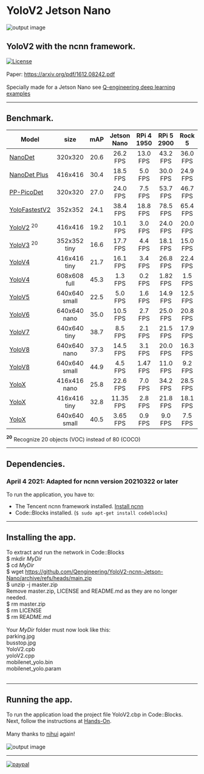 # YoloV2 Jetson Nano
![output image]( https://qengineering.eu/images/test_parkV2.jpg )
## YoloV2 with the ncnn framework. <br/>
[![License](https://img.shields.io/badge/License-BSD%203--Clause-blue.svg)](https://opensource.org/licenses/BSD-3-Clause)<br/><br/>
Paper: https://arxiv.org/pdf/1612.08242.pdf<br/><br/>
Specially made for a Jetson Nano see [Q-engineering deep learning examples](https://qengineering.eu/deep-learning-examples-on-raspberry-32-64-os.html)

------------

## Benchmark.
| Model  | size | mAP | Jetson Nano | RPi 4 1950 | RPi 5 2900 | Rock 5 | 
| ------------- | :-----:  | :-----:  | :-------------:  | :-------------: | :-----: | :-----: |
| [NanoDet](https://github.com/Qengineering/NanoDet-ncnn-Jetson-Nano) | 320x320 | 20.6  |  26.2 FPS | 13.0 FPS | 43.2 FPS |36.0 FPS |
| [NanoDet Plus](https://github.com/Qengineering/NanoDetPlus-ncnn-Jetson-Nano) | 416x416 | 30.4  |  18.5 FPS | 5.0 FPS | 30.0 FPS | 24.9 FPS |
| [PP-PicoDet](https://github.com/Qengineering/PP-PicoDet-ncnn-Jetson-Nano) | 320x320 | 27.0  |  24.0 FPS | 7.5 FPS | 53.7 FPS | 46.7 FPS |
| [YoloFastestV2](https://github.com/Qengineering/YoloFastestV2-ncnn-Jetson-Nano) | 352x352 | 24.1 |  38.4 FPS | 18.8 FPS | 78.5 FPS | 65.4 FPS | 
| [YoloV2](https://github.com/Qengineering/YoloV2-ncnn-Jetson-Nano) <sup>20</sup>| 416x416 | 19.2 |  10.1 FPS | 3.0 FPS | 24.0 FPS | 20.0 FPS | 
| [YoloV3](https://github.com/Qengineering/YoloV3-ncnn-Jetson-Nano) <sup>20</sup>| 352x352 tiny | 16.6 | 17.7 FPS | 4.4 FPS | 18.1 FPS | 15.0 FPS | 
| [YoloV4](https://github.com/Qengineering/YoloV4-ncnn-Jetson-Nano) | 416x416 tiny | 21.7 | 16.1 FPS | 3.4 FPS | 26.8 FPS | 22.4 FPS | 
| [YoloV4](https://github.com/Qengineering/YoloV4-ncnn-Jetson-Nano) | 608x608 full | 45.3 | 1.3 FPS | 0.2 FPS | 1.82 FPS | 1.5 FPS | 
| [YoloV5](https://github.com/Qengineering/YoloV5-ncnn-Jetson-Nano) | 640x640 small | 22.5 | 5.0 FPS | 1.6 FPS | 14.9 FPS | 12.5 FPS | 
| [YoloV6](https://github.com/Qengineering/YoloV6-ncnn-Jetson-Nano) | 640x640 nano | 35.0 | 10.5 FPS | 2.7 FPS | 25.0 FPS | 20.8 FPS | 
| [YoloV7](https://github.com/Qengineering/YoloV5-ncnn-Jetson-Nano) | 640x640 tiny | 38.7 | 8.5 FPS | 2.1 FPS | 21.5 FPS | 17.9 FPS | 
| [YoloV8](https://github.com/Qengineering/YoloV8-ncnn-Jetson-Nano) | 640x640 nano | 37.3 | 14.5 FPS | 3.1 FPS | 20.0 FPS | 16.3 FPS | 
| [YoloV8](https://github.com/Qengineering/YoloV8-ncnn-Jetson-Nano) | 640x640 small | 44.9 | 4.5 FPS | 1.47 FPS | 11.0 FPS | 9.2 FPS | 
| [YoloX](https://github.com/Qengineering/YoloX-ncnn-Jetson-Nano) | 416x416 nano | 25.8 | 22.6 FPS | 7.0 FPS | 34.2 FPS | 28.5 FPS | 
| [YoloX](https://github.com/Qengineering/YoloX-ncnn-Jetson-Nano) | 416x416 tiny | 32.8 | 11.35 FPS | 2.8 FPS | 21.8 FPS | 18.1 FPS | 
| [YoloX](https://github.com/Qengineering/YoloX-ncnn-Jetson-Nano) | 640x640 small | 40.5 | 3.65 FPS | 0.9 FPS | 9.0 FPS | 7.5 FPS | 

<b><sup>20</sup></b> Recognize 20 objects (VOC) instead of 80 (COCO)

------------

## Dependencies.
### April 4 2021: Adapted for ncnn version 20210322 or later
To run the application, you have to:
- The Tencent ncnn framework installed. [Install ncnn](https://qengineering.eu/install-ncnn-on-jetson-nano.html) <br/>
- Code::Blocks installed. (`$ sudo apt-get install codeblocks`)

------------

## Installing the app.
To extract and run the network in Code::Blocks <br/>
$ mkdir *MyDir* <br/>
$ cd *MyDir* <br/>
$ wget https://github.com/Qengineering/YoloV2-ncnn-Jetson-Nano/archive/refs/heads/main.zip <br/>
$ unzip -j master.zip <br/>
Remove master.zip, LICENSE and README.md as they are no longer needed. <br/> 
$ rm master.zip <br/>
$ rm LICENSE <br/>
$ rm README.md <br/> <br/>
Your *MyDir* folder must now look like this: <br/> 
parking.jpg <br/>
busstop.jpg <br/>
YoloV2.cpb <br/>
yoloV2.cpp <br/>
mobilenet_yolo.bin <br/>
mobilenet_yolo.param <br/><br/>

------------

## Running the app.
To run the application load the project file YoloV2.cbp in Code::Blocks.<br/> 
Next, follow the instructions at [Hands-On](https://qengineering.eu/deep-learning-examples-on-raspberry-32-64-os.html#HandsOn).<br/><br/>
Many thanks to [nihui](https://github.com/nihui/) again!<br/><br/>
![output image]( https://qengineering.eu/images/test_busV2.jpg )

------------

[![paypal](https://qengineering.eu/images/TipJarSmall4.png)](https://www.paypal.com/cgi-bin/webscr?cmd=_s-xclick&hosted_button_id=CPZTM5BB3FCYL) 


